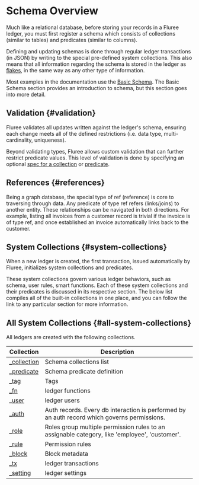 # Schema Overview

Much like a relational database, before storing your records in a Fluree ledger, you must first register a schema which consists of collections (similar to tables) and predicates (similar to columns).

Defining and updating schemas is done through regular ledger transactions (in JSON) by writing to the special pre-defined system collections. This also means that all information regarding the schema is stored in the ledger as [flakes](/guides/intro/what-is-fluree#flakes), in the same way as any other type of information.

Most examples in the documentation use the [Basic Schema](/docs/getting-started/fluree-basics#overview). The Basic Schema section provides an introduction to schema, but this section goes into more detail.

## Validation {#validation}

Fluree validates all updates written against the ledger's schema, ensuring each change meets all of the defined restrictions (i.e. data type, multi-cardinality, uniqueness).

Beyond validating types, Fluree allows custom validation that can further restrict predicate values. This level of validation is done by specifying an optional [spec for a collection](/guides/smart-functions/collection-spec) or [predicate](/guides/smart-functions/predicate-spec).

## References {#references}

Being a graph database, the special type of ref (reference) is core to traversing through data. Any predicate of type ref refers (links/joins) to another entity. These relationships can be navigated in both directions. For example, listing all invoices from a customer record is trivial if the invoice is of type ref, and once established an invoice automatically links back to the customer.

## System Collections {#system-collections}

When a new ledger is created, the first transaction, issued automatically by Fluree, initializes system collections and predicates.

These system collections govern various ledger behaviors, such as schema, user rules, smart functions. Each of these system collections and their predicates is discussed in its respective section. The below list compiles all of the built-in collections in one place, and you can follow the link to any particular section for more information.

## All System Collections {#all-system-collections}

All ledgers are created with the following collections.

| Collection                               | Description                                                                                   |
| ---------------------------------------- | --------------------------------------------------------------------------------------------- |
| [\_collection](../../overview/schema/collections.md) | Schema collections list                                                                       |
| [\_predicate](/docs/schema/predicates)   | Schema predicate definition                                                                   |
| [\_tag](/docs/schema/tags)               | Tags                                                                                          |
| [\_fn](/docs/schema/functions)           | ledger functions                                                                              |
| [\_user](/docs/schema/identity#_user)    | ledger users                                                                                  |
| [\_auth](/docs/schema/identity#_auth)    | Auth records. Every db interaction is performed by an auth record which governs permissions.  |
| [\_role](/docs/schema/identity#_role)    | Roles group multiple permission rules to an assignable category, like 'employee', 'customer'. |
| [\_rule](/docs/schema/identity#_rule)    | Permission rules                                                                              |
| [\_block](/docs/schema/metadata#_block)  | Block metadata                                                                                |
| [\_tx](/docs/schema/metadata#_tx)        | ledger transactions                                                                           |
| [\_setting](/docs/schema/settings)       | ledger settings                                                                               |
